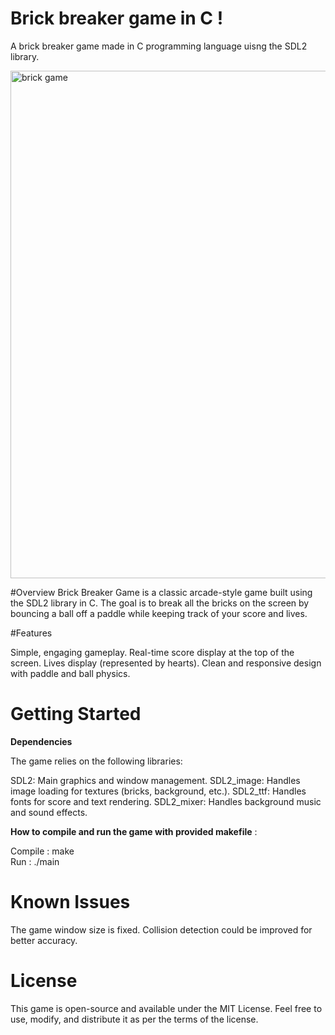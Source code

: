 # Brick breaker game in C !
A brick breaker game made in C programming language uisng the SDL2 library.

<img width="812" alt="brick game" src="https://github.com/user-attachments/assets/b25879fc-cf5b-481b-b98e-9b11da126a9f" />


#Overview
Brick Breaker Game is a classic arcade-style game built using the SDL2 library in C. The goal is to break all the bricks on the screen by bouncing a ball off a paddle while keeping track of your score and lives.

#Features

Simple, engaging gameplay.
Real-time score display at the top of the screen.
Lives display (represented by hearts).
Clean and responsive design with paddle and ball physics.


# Getting Started 

**Dependencies**

The game relies on the following libraries:

SDL2: Main graphics and window management.
SDL2_image: Handles image loading for textures (bricks, background, etc.).
SDL2_ttf: Handles fonts for score and text rendering.
SDL2_mixer: Handles background music and sound effects.


**How to compile and run the game with provided makefile** : 

Compile : make <br>
Run  : ./main <br>


# Known Issues

The game window size is fixed.
Collision detection could be improved for better accuracy.

# License

This game is open-source and available under the MIT License. Feel free to use, modify, and distribute it as per the terms of the license.

